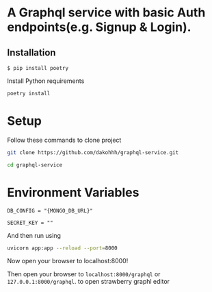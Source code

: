 # A Graphql service with basic Auth endpoints(e.g. Signup & Login).


## Installation

```
$ pip install poetry
```




Install Python requirements

```bash
poetry install 
```





# Setup
Follow these commands to clone project

```bash
git clone https://github.com/dakohhh/graphql-service.git

```


```bash
cd graphql-service

```



# Environment Variables

```
DB_CONFIG = "{MONGO_DB_URL}"

SECRET_KEY = ""
```


And then run using

```bash
uvicorn app:app --reload --port=8000 
```
Now open your browser to localhost:8000!

Then open your browser to `localhost:8000/graphql` or `127.0.0.1:8000/graphql`. to open strawberry graphl editor



